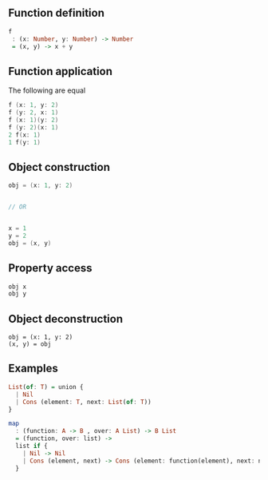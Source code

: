 ## Function definition
```hs
f
 : (x: Number, y: Number) -> Number 
 = (x, y) -> x + y
```

## Function application
The following are equal
```c
f (x: 1, y: 2)
f (y: 2, x: 1)
f (x: 1)(y: 2)
f (y: 2)(x: 1)
2 f(x: 1)
1 f(y: 1)
```

## Object construction
```c
obj = (x: 1, y: 2)


// OR


x = 1
y = 2
obj = (x, y)
```

## Property access
```c
obj x 
obj y
```

## Object deconstruction
```
obj = (x: 1, y: 2)
(x, y) = obj
```

## Examples
```hs
List(of: T) = union {
  | Nil
  | Cons (element: T, next: List(of: T))
}

map
  : (function: A -> B , over: A List) -> B List 
  = (function, over: list) -> 
  list if {
    | Nil -> Nil
    | Cons (element, next) -> Cons (element: function(element), next: next map(function))
  }
```
